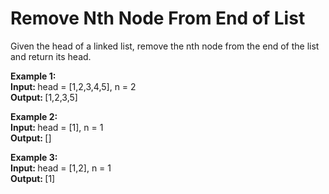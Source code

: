 # Remove Nth Node From End of List

Given the head of a linked list, remove the nth node from the end of the list and return its head.

<b>Example 1: </b></br>
<b>Input: </b> head = [1,2,3,4,5], n = 2</br>
<b>Output: </b> [1,2,3,5]</br>


<b>Example 2: </b></br>
<b>Input: </b> head = [1], n = 1</br>
<b>Output: </b>[]</br>

<b>Example 3: </b></br>
<b>Input: </b> head = [1,2], n = 1</br>
<b>Output: </b> [1]</br>